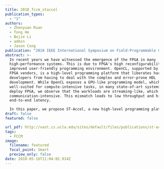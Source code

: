 ```yaml
---
title: 2018_fccm_staccel
publication_types:
  - "1"
authors:
  - Zhenyuan Ruan
  - Tong He
  - Bojie Li
  - admin
  - Jason Cong
publication: "2018 IEEE International Symposium on Field-Programmable Custom Computing Machines (FCCM'18), full paper acceptance ratio: 22/106 = 20.7%"
abstract: >-
  In recent years we have witnessed the emergence of the FPGA in many
  high-performance systems. This is due to FPGA's high reconfigurability and
  improved user-friendly programming environment. OpenCL, supported by major
  FPGA vendors, is a high-level programming platform that liberates hardware
  developers from having to deal with the complex and error-prone HDL
  development. While OpenCL exposes a GPU-like programming model, which is
  well-suited for compute-intensive tasks, in many state-of-art systems that
  deploy FPGA, we observe that the workloads are streaming-like, which is
  communication-intensive. This mismatch leads to low throughput and high
  end-to-end latency.

  In this paper, we propose ST-Accel, a new high-level programming platform for streaming applications on FPGA. It has the following advantages: (i) ST-Accel adopts the multiprocessing programming model to capture the inherent pipeline-level parallelism of streaming applications while reducing the end-to-end latency. (ii) A message-passing-based host/FPGA communication model is used to avoid the coherency issue of shared memory, thus enabling host/FPGA communication during kernel execution. (iii) ST-Accel provides a high-level abstraction for I/O devices to support direct I/O device access that eliminates the overhead of host CPU and reduces the I/O latency. (iv) ST-Accel enables the decoupled access/execute architecture to maximize the utilization of I/O devices. (v) The host/FPGA communication interface is redesigned to cater to the demands of both latency-critical and throughput-critical scenarios. The experimental results on the Amazon AWS cloud and local machine show that ST-Accel can achieve 1.6X-166X throughput and 1/3 latency for typical streaming workloads when compared to OpenCL.
draft: false
featured: false

url_pdf: http://vast.cs.ucla.edu/sites/default/files/publications/st-accel-high.pdf
tags:
  - FCCM
image:
  filename: featured
  focal_point: Smart
  preview_only: false
date: 2018-05-16T11:04:02.914Z
---
```

